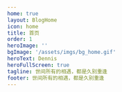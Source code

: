 ```yaml
---
home: true
layout: BlogHome
icon: home
title: 首页
order: 1
heroImage: ''
bgImage: '/assets/imgs/bg_home.gif'
heroText: Dennis
heroFullScreen: true
tagline: 世间所有的相遇，都是久别重逢
footer: 世间所有的相遇，都是久别重逢
---
```

